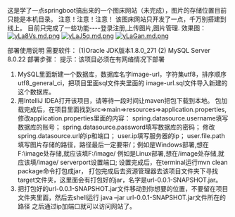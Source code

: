 这是学了一点springboot搞出来的一个图床网站（未完成），图片的存储位置目前只能是本机目录。
注意！注意！注意！
该图床网站只开发了一点，千万别搭建到线上。
目前只完成了一些功能----登录注册,上传图片,图片管理.
效果图：
[![yLa8Vs.md.png](https://s3.ax1x.com/2021/02/23/yLa8Vs.md.png)](https://imgchr.com/i/yLa8Vs)
[![yLaJ5q.md.png](https://s3.ax1x.com/2021/02/23/yLaJ5q.md.png)](https://imgchr.com/i/yLaJ5q)
[![yLaGan.md.png](https://s3.ax1x.com/2021/02/23/yLaGan.md.png)](https://imgchr.com/i/yLaGan)

部署使用说明
需要软件： (1)Oracle JDK版本1.8.0_271  (2) MySQL Server 8.0.22
部署步骤：
提示：该项目必须在有网络情况下部署
1. MySQL里面新建一个数据库，数据库名字image-url，字符集utf8，排序顺序utf8_general_ci，把项目里面sql文件夹里面的
image-url.sql文件导入新建的这个数据库。
2. 用IntelliJ IDEA打开该项目，请等待一段时间让maven把包下载到本地。
包加载完成后，在项目里面找到src=>main=>resources=>application.properties,
修改application.properties里面的内容：
spring.datasource.username填写数据库的账号；
spring.datasource.password填写数据库的密码；
修改spring.datasource.url的ip和端口；
user.ip填写服务器的ip；
user.file.path填写图片存储的路径，路径最后一定要带/；例如是Windows部署,想在F:\image处存储,就应该填F:/image/  例如是Linux部署,想在/image处存储,就应该填/image/
serverport设置端口;
设置完成后，在terminal运行mvn clean package命令打包成jar，
打包完成后去资源管理器去该项目文件夹下寻找target文件夹，这里面会有打包好的jar，名字是url-0.0.1-SNAPSHOT.jar。
3. 把打包好的url-0.0.1-SNAPSHOT.jar文件移动到你想要的位置，不要留在项目文件夹里面，然后去shell运行
java  –jar  url-0.0.1-SNAPSHOT.jar文件所在的路径
之后通过ip加端口就可以访问网站了。